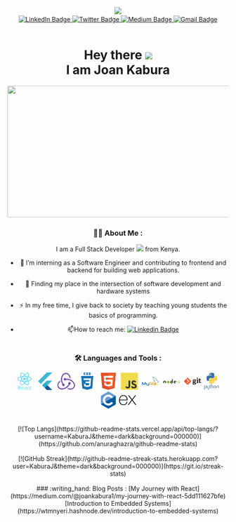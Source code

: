 <div id="header" align="center">
  <img src="https://media.giphy.com/media/M9gbBd9nbDrOTu1Mqx/giphy.gif" width="100"/>
  <div id="badges">
<a href="[your-linkedin-URL](https://www.linkedin.com/in/joan-kabura/)">
  <img src="https://img.shields.io/badge/LinkedIn-blue?style=for-the-badge&logo=linkedin&logoColor=white" alt="LinkedIn Badge"/>
</a>
<a href="[your-twitter-URL](https://twitter.com/Joankabura_)">
  <img src="https://img.shields.io/badge/Twitter-blue?style=for-the-badge&logo=twitter&logoColor=white" alt="Twitter Badge"/>
</a>
<a href="[your-medium-URL](https://medium.com/@joankabura1)">
  <img src="https://img.shields.io/badge/Medium-red?style=for-the-badge&logo=medium&logoColor=white" alt="Medium Badge"/>
</a>
<a href="mailto:joankabura1@gmail.com">
  <img src="https://img.shields.io/badge/Gmail-red?style=for-the-badge&logo=gmail&logoColor=white" alt="Gmail Badge"/>
</a>
<br>
<img src="https://komarev.com/ghpvc/?username=KaburaJ&style=flat-square&color=blue" alt=""/>
</div>
<h1>
  Hey there
  <img src="https://media.giphy.com/media/hvRJCLFzcasrR4ia7z/giphy.gif" width="30px"/><br>
  I am Joan Kabura
</h1>
<div align="center">
  <img src="https://media.giphy.com/media/dWesBcTLavkZuG35MI/giphy.gif" width="600" height="300"/>
</div>

### :woman_technologist: About Me :
I am a Full Stack Developer <img src="https://media.giphy.com/media/WUlplcMpOCEmTGBtBW/giphy.gif" width="30"> from Kenya.
- :telescope: I’m interning as a Software Engineer and contributing to frontend and backend for building web applications.

- :seedling: Finding my place in the intersection of software development and hardware systems

- :zap: In my free time, I give back to society by teaching young students the basics of programming.

- :mailbox:How to reach me: [![Linkedin Badge](https://img.shields.io/badge/-kabura-blue?style=flat&logo=Linkedin&logoColor=white)](https://www.linkedin.com/in/joan-kabura/)
<br></br>
### :hammer_and_wrench: Languages and Tools :
<div>
  <img src="https://github.com/devicons/devicon/blob/master/icons/react/react-original-wordmark.svg" title="React" alt="React" width="40" height="40"/>&nbsp;
  <img src="https://github.com/devicons/devicon/blob/master/icons/flutter/flutter-original.svg" title="Flutter" alt="Flutter" width="40" height="40"/>&nbsp;
  <img src="https://github.com/devicons/devicon/blob/master/icons/redux/redux-original.svg" title="Redux" alt="Redux " width="40" height="40"/>&nbsp;
  <img src="https://github.com/devicons/devicon/blob/master/icons/css3/css3-plain-wordmark.svg"  title="CSS3" alt="CSS" width="40" height="40"/>&nbsp;
  <img src="https://github.com/devicons/devicon/blob/master/icons/html5/html5-original.svg" title="HTML5" alt="HTML" width="40" height="40"/>&nbsp;
  <img src="https://github.com/devicons/devicon/blob/master/icons/javascript/javascript-original.svg" title="JavaScript" alt="JavaScript" width="40" height="40"/>&nbsp;
  <img src="https://github.com/devicons/devicon/blob/master/icons/mysql/mysql-original-wordmark.svg" title="MySQL"  alt="MySQL" width="40" height="40"/>&nbsp;
  <img src="https://github.com/devicons/devicon/blob/master/icons/nodejs/nodejs-original-wordmark.svg" title="NodeJS" alt="NodeJS" width="40" height="40"/>&nbsp;
  <img src="https://github.com/devicons/devicon/blob/master/icons/git/git-original-wordmark.svg" title="Git" **alt="Git" width="40" height="40"/>
  <img src="https://github.com/devicons/devicon/blob/master/icons/python/python-original-wordmark.svg" title="Python" **alt="Python" width="40" height="40"/>
  <img src="https://github.com/devicons/devicon/blob/master/icons/c/c-original.svg" title="C" alt="C" width="40" height="40"/>
  <img src="https://github.com/devicons/devicon/blob/master/icons/express/express-original.svg" title="Express" alt="Express" width="40" height="40"/>
</div>
<br></br>
[![Top Langs](https://github-readme-stats.vercel.app/api/top-langs/?username=KaburaJ&theme=dark&background=000000)](https://github.com/anuraghazra/github-readme-stats)<br></br>
[![GitHub Streak](http://github-readme-streak-stats.herokuapp.com?user=KaburaJ&theme=dark&background=000000)](https://git.io/streak-stats)
<br></br>
### :writing_hand: Blog Posts :
[My Journey with React](https://medium.com/@joankabura1/my-journey-with-react-5dd111627bfe)<br>
[Introduction to Embedded Systems](https://wtmnyeri.hashnode.dev/introduction-to-embedded-systems)

</div>
